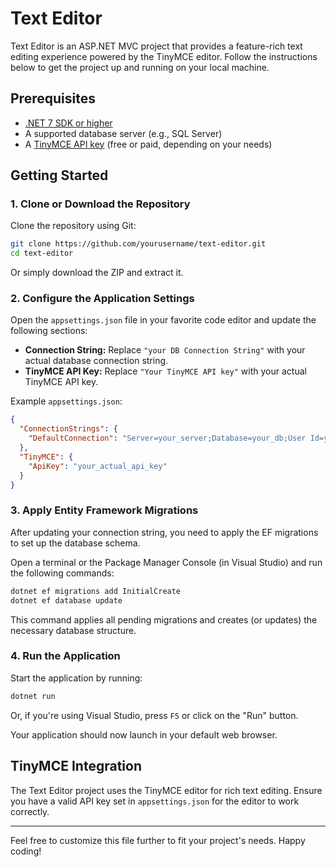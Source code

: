 # Text Editor

Text Editor is an ASP.NET MVC project that provides a feature-rich text editing experience powered by the TinyMCE editor. Follow the instructions below to get the project up and running on your local machine.

## Prerequisites

- [.NET 7 SDK or higher](https://dotnet.microsoft.com/download)
- A supported database server (e.g., SQL Server)
- A [TinyMCE API key](https://www.tiny.cloud/) (free or paid, depending on your needs)

## Getting Started

### 1. Clone or Download the Repository

Clone the repository using Git:

```bash
git clone https://github.com/yourusername/text-editor.git
cd text-editor
```

Or simply download the ZIP and extract it.

### 2. Configure the Application Settings

Open the `appsettings.json` file in your favorite code editor and update the following sections:

- **Connection String:** Replace `"your DB Connection String"` with your actual database connection string.
- **TinyMCE API Key:** Replace `"Your TinyMCE API key"` with your actual TinyMCE API key.

Example `appsettings.json`:

```json
{
  "ConnectionStrings": {
    "DefaultConnection": "Server=your_server;Database=your_db;User Id=your_user;Password=your_password;"
  },
  "TinyMCE": {
    "ApiKey": "your_actual_api_key"
  }
}
```

### 3. Apply Entity Framework Migrations

After updating your connection string, you need to apply the EF migrations to set up the database schema.

Open a terminal or the Package Manager Console (in Visual Studio) and run the following commands:

```bash
dotnet ef migrations add InitialCreate
dotnet ef database update
```

This command applies all pending migrations and creates (or updates) the necessary database structure.

### 4. Run the Application

Start the application by running:

```bash
dotnet run
```

Or, if you're using Visual Studio, press `F5` or click on the "Run" button.

Your application should now launch in your default web browser.

## TinyMCE Integration

The Text Editor project uses the TinyMCE editor for rich text editing. Ensure you have a valid API key set in `appsettings.json` for the editor to work correctly.

---

Feel free to customize this file further to fit your project's needs. Happy coding!